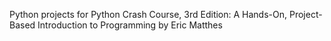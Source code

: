 Python projects for Python Crash Course, 3rd Edition: A Hands-On, Project-Based Introduction to Programming by Eric Matthes
